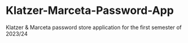 # Klatzer-Marceta-Password-App
Klatzer &amp; Marceta password store application for the first semester of 2023/24
